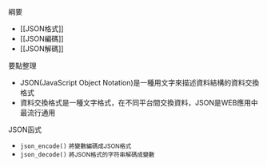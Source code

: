 綱要
- [[JSON格式]]
- [[JSON編碼]]
- [[JSON解碼]]

要點整理
- JSON(JavaScript Object Notation)是一種用文字來描述資料結構的資料交換格式
- 資料交換格式是一種文字格式，在不同平台間交換資料，JSON是WEB應用中最流行通用

JSON函式
- `json_encode()` <small>將變數編碼成JSON格式</small>
- `json_decode()` <small>將JSON格式的字符串解碼成變數</small>